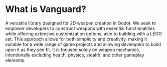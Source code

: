 # What is Vanguard?
 A versatile library designed for 2D weapon creation in Godot. We seek to empower developers to construct weapons with essential functionalities while offering extensive customization options, akin to building with a LEGO set. This approach allows for both simplicity and creativity, making it suitable for a wide range of game projects and allowing developers to build upon it as they see fit.
 It is focused solely on weapon mechanics, intentionally excluding health, physics, stealth, and other gameplay elements.
